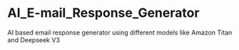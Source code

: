 # AI_E-mail_Response_Generator
AI based email response generator using different models like Amazon Titan and Deepseek V3
